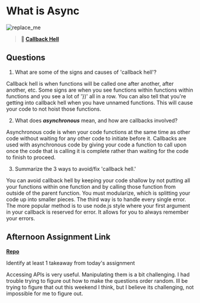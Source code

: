 # What is Async

![replace_me](https://codeworks.blob.core.windows.net/public/assets/img/illustrations/placeholder.svg)

> **📖 [Callback Hell](https://codeworksacademy.com/fs-student-guide/resources/wk4/01-Callbacks)**

## Questions

1. What are some of the signs and causes of 'callback hell'?

Callback hell is when functions will be called one after another, after another, etc. Some signs are when you see functions within functions within functions and you see a lot of '})' all in a row. You can also tell that you're getting into callback hell when you have unnamed functions. This will cause your code to not hoist those functions.

2. What does ***asynchronous*** mean, and how are callbacks involved?

Asynchronous code is when your code functions at the same time as other code without waiting for any other code to initiate before it. Callbacks are used with asynchronous code by giving your code a function to call upon once the code that is calling it is complete rather than waiting for the code to finish to proceed. 

3. Summarize the 3 ways to avoid/fix 'callback hell.'

You can avoid callback hell by keeping your code shallow by not putting all your functions within one function and by calling those function from outside of the parent function.  You must modularize, which is splitting your code up into smaller pieces. The third way is to handle every single error. The more popular method is to use node.js style where your first argument in your callback is reserved for error. It allows for you to always remember your errors.

## Afternoon Assignment Link

**[Repo](https://github.com/Alexmquan/Trivia_DB_3_23_2023)**

Identify at least 1 takeaway from today's assignment

Accessing APIs is very useful. Manipulating them is a bit challenging. I had trouble trying to figure out how to make the questions order random. Ill be trying to figure that out this weekend I think, but I believe its challenging, not impossible for me to figure out.

